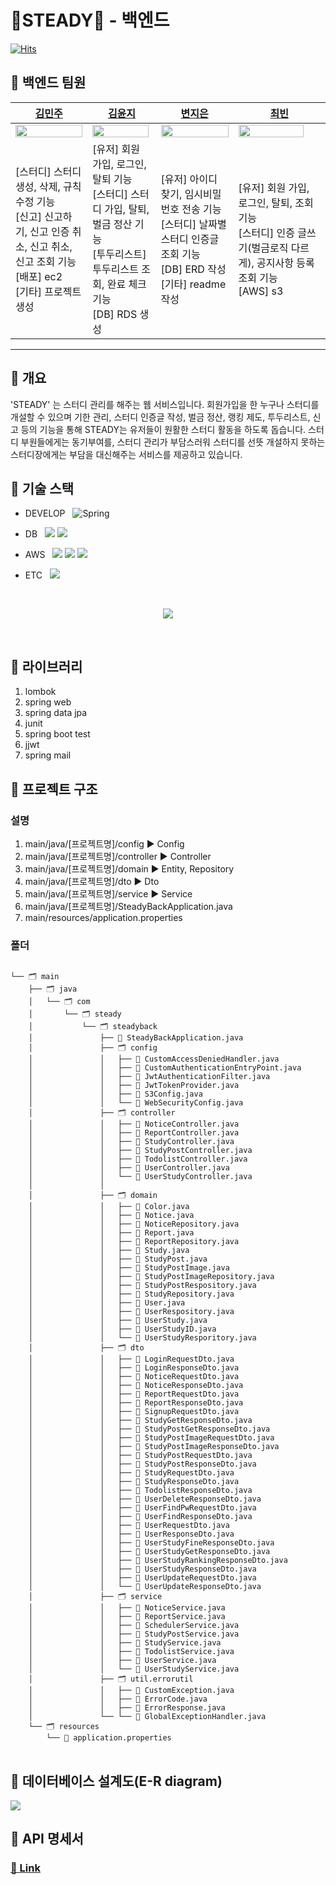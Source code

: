# 📖STEADY📖 - 백엔드

[![Hits](https://hits.seeyoufarm.com/api/count/incr/badge.svg?url=https%3A%2F%2Fgithub.com%2FEFUB-steady%2Fsteady-back&count_bg=%2344D0B3&title_bg=%23CEE1C1&icon=&icon_color=%23E7E7E7&title=hits&edge_flat=false)](https://hits.seeyoufarm.com)

## 🍈 백엔드 팀원
| [김민주](https://github.com/MINJU-KIMmm)                                                                                             | [김윤지](https://github.com/yoonjiy)                                                                       | [변지은](https://github.com/mons-trev)                                                                                                                 | [최빈](https://github.com/chlqls)                                                                     |
|--------------------------------------------------------------------------------------------------------------------------------------|-------------------------------------------------------------------------------------------------------------|------------------------------------------------------------------------------------------------------------------------------------------------------|-------------------------------------------------------------------------------------------------------------|
| <img src = "https://user-images.githubusercontent.com/80975932/181456398-351ceac7-5d40-4d0d-a462-38bcc9bdd5f2.png" width="100%"/>                                   | <img src = "https://user-images.githubusercontent.com/80975932/181456524-c552d522-c010-48b0-9c8a-c03cbcaebeb2.png" width="98%"/>         | <img src = "https://user-images.githubusercontent.com/80975932/181457826-d3060ff6-d85b-4d29-ab82-8f5904482364.png" width="100%"/>                                                 | <img src = "https://user-images.githubusercontent.com/80975932/181457910-99f905fb-3e8d-45c3-9aa7-49355ddb7a6a.png" width="89%"/>        |
| [스터디] 스터디 생성, 삭제, 규칙 수정 기능</br> [신고] 신고하기, 신고 인증 취소, 신고 취소, 신고 조회 기능</br> [배포] ec2</br> [기타] 프로젝트 생성 | [유저] 회원 가입, 로그인, 탈퇴 기능 </br>[스터디] 스터디 가입, 탈퇴, 벌금 정산 기능 </br> [투두리스트] 투두리스트 조회, 완료 체크 기능</br> [DB] RDS 생성 | [유저] 아이디 찾기, 임시비밀번호 전송 기능</br>[스터디] 날짜별 스터디 인증글 조회 기능</br> [DB] ERD 작성 </br>[기타] readme 작성| [유저] 회원 가입, 로그인, 탈퇴, 조회 기능</br> [스터디] 인증 글쓰기(벌금로직 다르게), 공지사항 등록 조회 기능 </br> [AWS] s3|

-------------------
## 🍈 개요
'STEADY' 는 스터디 관리를 해주는 웹 서비스입니다. 회원가입을 한 누구나 스터디를 개설할 수 있으며 기한 관리, 스터디 인증글 작성, 벌금 정산, 랭킹 제도, 투두리스트, 신고 등의 기능을 통해 STEADY는 유저들이 원활한 스터디 활동을 하도록 돕습니다. 스터디 부원들에게는 동기부여를, 스터디 관리가 부담스러워 스터디를 선뜻 개설하지 못하는 스터디장에게는 부담을 대신해주는 서비스를 제공하고 있습니다. 

## 🍈 기술 스택

- DEVELOP &nbsp; 
![Spring](https://img.shields.io/badge/Spring-6DB33F?style=round-square&logo=Spring&logoColor=white) 

- DB &nbsp; <img src="https://img.shields.io/badge/MySQL-4479A1?style=flat-square&logo=MySQL&logoColor=white"/> <img src="https://img.shields.io/badge/Amazon RDS-527FFF?style=flat-square&logo=Amazon RDS&logoColor=white"/> 

- AWS &nbsp;
<img src="https://img.shields.io/badge/Amazon AWS-232F3E?style=flat-square&logo=Amazon%20AWS&logoColor=white"/> <img src="https://img.shields.io/badge/Amazon S3-569A31?style=flat-square&logo=AmazonS3&logoColor=white"/> <img src="https://img.shields.io/badge/Amazon EC2-FF9900?style=flat-square&logo=Amazon EC2&logoColor=white"/> 

- ETC &nbsp; <img src="https://img.shields.io/badge/GitHub -181717?style=flat-square&logo=GitHub&logoColor=white"/>
</br>

<p align = "center">
<img src="https://user-images.githubusercontent.com/80975932/181478239-21a7dee6-08ab-4b5c-a79d-b0f9b506cedf.png"/>
</p>


</br>

## 🍈 라이브러리
1. lombok
2. spring web
3. spring data jpa
4. junit
5. spring boot test
6. jjwt
7. spring mail

## 🍈 프로젝트 구조


### 설명
1. main/java/[프로젝트명]/config ▶️ Config
2. main/java/[프로젝트명]/controller ▶️ Controller
3. main/java/[프로젝트명]/domain ▶️ Entity, Repository
4. main/java/[프로젝트명]/dto ▶️ Dto
5. main/java/[프로젝트명]/service ▶️ Service
6. main/java/[프로젝트명]/SteadyBackApplication.java
7. main/resources/application.properties

### 폴더 

<pre>
<code>
└── 🗂 main
    ├── 🗂 java
    │   └── 🗂 com
    │       └── 🗂 steady
    │           └── 🗂 steadyback
    │               ├── 📑 SteadyBackApplication.java
    │               ├── 🗂 config
    │               │   ├── 📑 CustomAccessDeniedHandler.java
    │               │   ├── 📑 CustomAuthenticationEntryPoint.java
    │               │   ├── 📑 JwtAuthenticationFilter.java
    │               │   ├── 📑 JwtTokenProvider.java
    │               │   ├── 📑 S3Config.java
    │               │   └── 📑 WebSecurityConfig.java
    │               ├── 🗂 controller
    │               │   ├── 📑 NoticeController.java
    │               │   ├── 📑 ReportController.java
    │               │   ├── 📑 StudyController.java
    │               │   ├── 📑 StudyPostController.java
    │               │   ├── 📑 TodolistController.java          
    │               │   ├── 📑 UserController.java
    │               │   └── 📑 UserStudyController.java
    │               │  
    │               ├── 🗂 domain
    │               │   ├── 📑 Color.java
    │               │   ├── 📑 Notice.java
    │               │   ├── 📑 NoticeRepository.java
    │               │   ├── 📑 Report.java
    │               │   ├── 📑 ReportRepository.java
    │               │   ├── 📑 Study.java
    │               │   ├── 📑 StudyPost.java
    │               │   ├── 📑 StudyPostImage.java
    │               │   ├── 📑 StudyPostImageRepository.java
    │               │   ├── 📑 StudyPostRespository.java
    │               │   ├── 📑 StudyRepository.java
    │               │   ├── 📑 User.java
    │               │   ├── 📑 UserRespository.java
    │               │   ├── 📑 UserStudy.java
    │               │   ├── 📑 UserStudyID.java
    │               │   └── 📑 UserStudyResporitory.java
    │               ├── 🗂 dto
    │               │   ├── 📑 LoginRequestDto.java
    │               │   ├── 📑 LoginResponseDto.java
    │               │   ├── 📑 NoticeRequestDto.java
    │               │   ├── 📑 NoticeResponseDto.java
    │               │   ├── 📑 ReportRequestDto.java
    │               │   ├── 📑 ReportResponseDto.java
    │               │   ├── 📑 SignupRequestDto.java
    │               │   ├── 📑 StudyGetResponseDto.java
    │               │   ├── 📑 StudyPostGetResponseDto.java
    │               │   ├── 📑 StudyPostImageRequestDto.java
    │               │   ├── 📑 StudyPostImageResponseDto.java
    │               │   ├── 📑 StudyPostRequestDto.java
    │               │   ├── 📑 StudyPostResponseDto.java
    │               │   ├── 📑 StudyRequestDto.java
    │               │   ├── 📑 StudyResponseDto.java
    │               │   ├── 📑 TodolistResponseDto.java
    │               │   ├── 📑 UserDeleteResponseDto.java
    │               │   ├── 📑 UserFindPwRequestDto.java
    │               │   ├── 📑 UserFindResponseDto.java
    │               │   ├── 📑 UserRequestDto.java
    │               │   ├── 📑 UserResponseDto.java
    │               │   ├── 📑 UserStudyFineResponseDto.java
    │               │   ├── 📑 UserStudyGetResponseDto.java
    │               │   ├── 📑 UserStudyRankingResponseDto.java
    │               │   ├── 📑 UserStudyResponseDto.java
    │               │   ├── 📑 UserUpdateRequestDto.java
    │               │   └── 📑 UserUpdateResponseDto.java
    │               ├── 🗂 service
    │               │   ├── 📑 NoticeService.java
    │               │   ├── 📑 ReportService.java
    │               │   ├── 📑 SchedulerService.java
    │               │   ├── 📑 StudyPostService.java
    │               │   ├── 📑 StudyService.java
    │               │   ├── 📑 TodolistService.java
    │               │   ├── 📑 UserService.java
    │               │   └── 📑 UserStudyService.java
    │               ├── 🗂 util.errorutil
    │               │   ├── 📑 CustomException.java
    │               │   ├── 📑 ErrorCode.java
    │               │   ├── 📑 ErrorResponse.java
    │               └── └── 📑 GlobalExceptionHandler.java
    └── 🗂 resources
        └── 📑 application.properties
</code>
</pre>


## 🍈 데이터베이스 설계도(E-R diagram)
<img src = "https://user-images.githubusercontent.com/80975932/181460465-5cb808a6-b78d-4acf-8c77-aa8af65fac17.PNG"/>

## 🍈 API 명세서
### [🔗 Link](https://www.notion.so/efub/API-996723e4ac2b454596b359066b061361)


